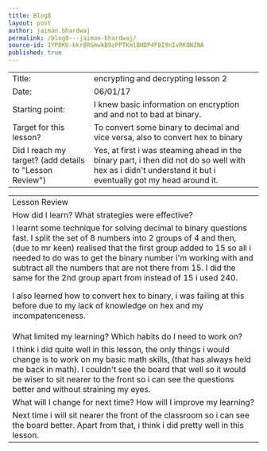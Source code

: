 ```yaml
---
title: Blog8
layout: post
author: jaiman.bhardwaj
permalink: /blog8---jaiman-bhardwaj/
source-id: 1YP0KU-bkr8RGmwkB9zPPTKmlBHDP4FBI9nIvRKONZNA
published: true
---
```

<table>
  <tr>
    <td>Title:</td>
    <td>encrypting and decrypting lesson 2</td>
  </tr>
  <tr>
    <td>Date:</td>
    <td>06/01/17</td>
  </tr>
  <tr>
    <td>Starting point:</td>
    <td>I knew basic information on encryption and and not to bad at binary. </td>
  </tr>
  <tr>
    <td>Target for this lesson?</td>
    <td>To convert some binary to decimal and vice versa, also to convert hex to binary</td>
  </tr>
  <tr>
    <td>Did I reach my target? 
(add details to "Lesson Review")</td>
    <td>Yes, at first i was steaming ahead in the binary part, i then did not do so well with hex as i didn't understand it but i eventually got my head around it.</td>
  </tr>
</table>


<table>
  <tr>
    <td>Lesson Review</td>
  </tr>
  <tr>
    <td>How did I learn? What strategies were effective? </td>
  </tr>
  <tr>
    <td>I learnt some technique for solving decimal to binary questions fast. I split the set of 8 numbers into 2 groups of 4 and then,  (due to mr keen) realised that the first group added to 15 so all i needed to do was to get the binary number i'm working with and subtract all the numbers that are not there from 15. I did the same for the 2nd group apart from instead of 15 i used 240.

I also learned how to convert hex to binary, i was failing at this before due to my lack of knowledge on hex and my incompatenceness. </td>
  </tr>
  <tr>
    <td>What limited my learning? Which habits do I need to work on? </td>
  </tr>
  <tr>
    <td>I think i did quite well in this lesson, the only things i would change is to work on my basic math skills, (that has always held me back in math). I couldn't see the board that well so it would be wiser to sit nearer to the front so i can see the questions better and without straining my eyes.</td>
  </tr>
  <tr>
    <td>What will I change for next time? How will I improve my learning?</td>
  </tr>
  <tr>
    <td>Next time i will sit nearer the front of the classroom so i can see the board better. Apart from that, i think i did pretty well in this lesson.</td>
  </tr>
</table>


